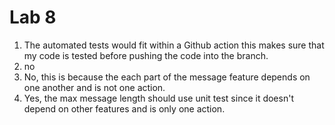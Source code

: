 # Lab 8 
1. The automated tests would fit within a Github action this makes sure that my code is tested before pushing the code into the branch. 
2. no
3. No, this is because the each part of the message feature depends on one another and is not one action. 
4. Yes, the max message length should use unit test since it doesn't depend on other features and is only one action.